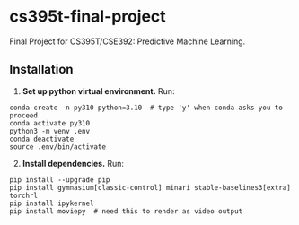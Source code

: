 # cs395t-final-project
Final Project for CS395T/CSE392: Predictive Machine Learning.


## Installation

1. **Set up python virtual environment.** Run:
```
conda create -n py310 python=3.10  # type 'y' when conda asks you to proceed
conda activate py310
python3 -m venv .env
conda deactivate
source .env/bin/activate
```

2. **Install dependencies.** Run:
```
pip install --upgrade pip
pip install gymnasium[classic-control] minari stable-baselines3[extra] torchrl
pip install ipykernel
pip install moviepy  # need this to render as video output
```

